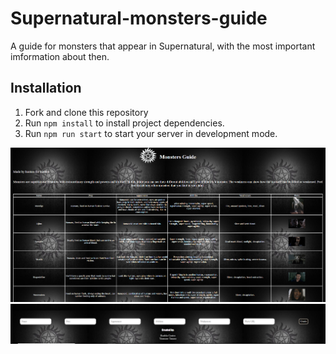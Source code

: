 # Supernatural-monsters-guide
 A guide for monsters that appear in Supernatural, with the most important imformation about then.
 
 ## Installation
 
 1. Fork and clone this repository
 1. Run `npm install` to install project dependencies.
 1. Run `npm run start` to start your server in development mode.
 
 ![image](https://github.com/YhbCastro/Supernatural-monsters-guide/blob/master/src/images/Monsterguide.png)
 ![image](https://github.com/YhbCastro/Supernatural-monsters-guide/blob/master/src/images/Monsterguide2.png)
